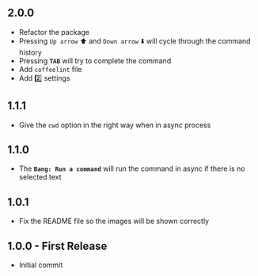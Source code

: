## 2.0.0
* Refactor the package
* Pressing `Up arrow` :arrow_up: and `Down arrow` :arrow_down: will cycle through the command history
* Pressing **`TAB`** will try to complete the command
* Add `coffeelint` file
* Add :two: settings

## 1.1.1
* Give the `cwd` option in the right way when in async process

## 1.1.0
* The **`Bang: Run a command`** will run the command in async if there is no selected text

## 1.0.1
* Fix the README file so the images will be shown correctly

## 1.0.0 - First Release
* Initial commit
